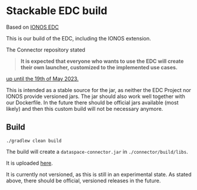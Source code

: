# Stackable EDC build

Based on [IONOS EDC](https://github.com/Digital-Ecosystems/edc-ionos-s3)

This is our build of the EDC, including the IONOS extension.

The Connector repository stated

> **It is expected that everyone who wants to use the EDC will create their own launcher, customized
to the implemented use cases.**

[up until the 19th of May 2023.](https://github.com/eclipse-edc/Connector/commit/edb35971c00b9c1007018c5325b0cc5fc5b2b1ba#diff-b335630551682c19a781afebcf4d07bf978fb1f8ac04c6bf87428ed5106870f5)

This is intended as a stable source for the jar, as neither the EDC Project nor IONOS provide versioned jars. The jar should also work well together with our Dockerfile. In the future there should be official jars available (most likely) and then this custom build will not be necessary anymore.


## Build

    ./gradlew clean build

The build will create a `dataspace-connector.jar` in `./connector/build/libs`.

It is uploaded [here](https://repo.stackable.tech/#browse/browse:packages:edc%2Fdataspace-connector.jar).

It is currently not versioned, as this is still in an experimental state. As stated above, there should be official, versioned releases in the future.
